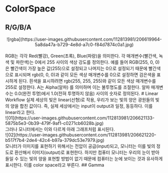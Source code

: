 # ColorSpace
## R/G/B/A
<div align="center">![rgba](https://user-images.githubusercontent.com/112813981/206619964-5a8da47a-b729-4e8d-a7c0-f84d7874c0a1.jpg)</div>
<br/>RGB는 각각 Red(빨강), Green(초록), Blue(파랑)을 의미한다. 각 매개변수(빨간색, 녹색 및 파란색)는 0에서 255 사이의 색상 강도를 정의한다.
예를 들어 RGB(255, 0, 0)은 빨간색이 가장 높은 값(255)으로 설정되고 나머지는 0으로 설정되기 때문에 빨간색으로 표시되며 rgb(0, 0, 0)과 같이 모든 색상 매개변수를 0으로 설정하면 검은색을 표시하게 된다. 흰색을 표시하려면 rgb(255, 255, 255)와 같이 모든 색상 매개변수를 255로 설정한다. A는 Alpha(알파) 를 의미하며 이는 불투명도를 조절한다. 알파 매개변수는 0.0(완전 투명)에서 1.0(전혀 투명하지 않음) 사이의 숫자로 정의된다.
# Linear Workflow
실제 세상의 빛은 linear(선형)로 작용, 우리가 보는 빛의 양은 광원들의 빛의 양을 합친 값이다. 즉, 실제 세상에서는 input이 output과 일정, 동등하다. 이를 linear라고 한다.
<br/>![01](https://user-images.githubusercontent.com/112813981/206621133-5875b5e3-0b39-479f-9af1-c0271cb6028b.jpg)
<br/>그러나 모니터에서는 이와 다르게 아래 그래프처럼 표시된다.
<br/>![02](https://user-images.githubusercontent.com/112813981/206621220-b517f7b4-2de4-42c4-b97a-379dc53e7979.jpg)
<br/>모니터가 이미지를 표현하기 위해서는 전압이 공급(input)되고, 모니터는 이를 빛의 정도로 환산해서 이미지(output)로 표현한다. 하지만 컴퓨터 모니터는 우리의 눈이 받아들일 수 있는 빛의 양을 표현할 방법이 없기 때문에 컴퓨터는 눈에 보이는 것과 유사하게 표시한다. 이를 color space라고 부른다.
## Gamma
